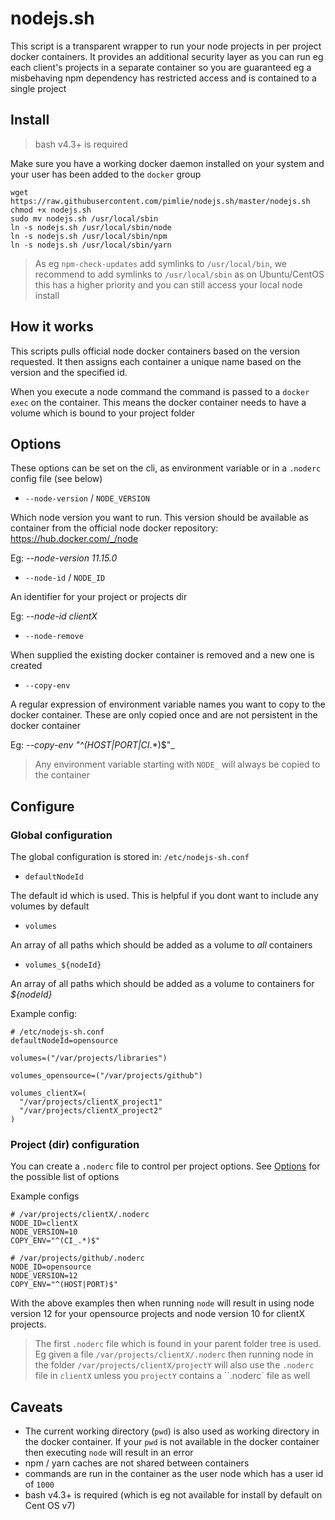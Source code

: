 # nodejs.sh

This script is a transparent wrapper to run your node projects in per project docker containers. It provides an additional security layer as you can run eg each client's projects in a separate container so you are guaranteed eg a misbehaving npm dependency has restricted access and is contained to a single project

## Install

> bash v4.3+ is required

Make sure you have a working docker daemon installed on your system and your user has been added to the `docker` group

```
wget https://raw.githubusercontent.com/pimlie/nodejs.sh/master/nodejs.sh
chmod +x nodejs.sh
sudo mv nodejs.sh /usr/local/sbin
ln -s nodejs.sh /usr/local/sbin/node
ln -s nodejs.sh /usr/local/sbin/npm
ln -s nodejs.sh /usr/local/sbin/yarn
```
> As eg `npm-check-updates` add symlinks to `/usr/local/bin`, we recommend to add symlinks to `/usr/local/sbin` as on Ubuntu/CentOS this has a higher priority and you can still access your local node install

## How it works

This scripts pulls official node docker containers based on the version requested. It then assigns each container a unique name based on the version and the specified id.

When you execute a node command the command is passed to a `docker exec` on the container. This means the docker container needs to have a volume which is bound to your project folder

## Options

These options can be set on the cli, as environment variable or in a `.noderc` config file (see below)

- `--node-version` / `NODE_VERSION`

Which node version you want to run. This version should be available as container from the official node docker repository: https://hub.docker.com/_/node

Eg: _--node-version 11.15.0_

- `--node-id` / `NODE_ID`

An identifier for your project or projects dir

Eg: _--node-id clientX_

- `--node-remove`

When supplied the existing docker container is removed and a new one is created

- `--copy-env`

A regular expression of environment variable names you want to copy to the docker container. These are only copied once and are not persistent in the docker container

Eg: _--copy-env "^(HOST|PORT|CI_.*)$"_

> Any environment variable starting with `NODE_` will always be copied to the container

## Configure

### Global configuration

The global configuration is stored in: `/etc/nodejs-sh.conf`

- `defaultNodeId`

The default id which is used. This is helpful if you dont want to include any volumes by default

- `volumes`

An array of all paths which should be added as a volume to _all_ containers

- `volumes_${nodeId}`

An array of all paths which should be added as a volume to containers for _${nodeId}_

Example config:
```
# /etc/nodejs-sh.conf
defaultNodeId=opensource

volumes=("/var/projects/libraries")

volumes_opensource=("/var/projects/github")

volumes_clientX=(
  "/var/projects/clientX_project1"
  "/var/projects/clientX_project2"
)
```

### Project (dir) configuration

You can create a `.noderc` file to control per project options. See [Options](#Options) for the possible list of options

Example configs

```
# /var/projects/clientX/.noderc
NODE_ID=clientX
NODE_VERSION=10
COPY_ENV="^(CI_.*)$"
```

```
# /var/projects/github/.noderc
NODE_ID=opensource
NODE_VERSION=12
COPY_ENV="^(HOST|PORT)$"
```

With the above examples then when running `node` will result in using node version 12 for your opensource projects and node version 10 for clientX projects.

> The first `.noderc` file which is found in your parent folder tree is used. Eg given a file `/var/projects/clientX/.noderc` then running node in the folder `/var/projects/clientX/projectY` will also use the `.noderc` file in `clientX` unless you `projectY` contains a ``.noderc` file as well

## Caveats

- The current working directory (`pwd`) is also used as working directory in the docker container. If your `pwd` is not available in the docker container then executing `node` will result in an error
- npm / yarn caches are not shared between containers
- commands are run in the container as the user node which has a user id of `1000`
- bash v4.3+ is required (which is eg not available for install by default on Cent OS v7)
